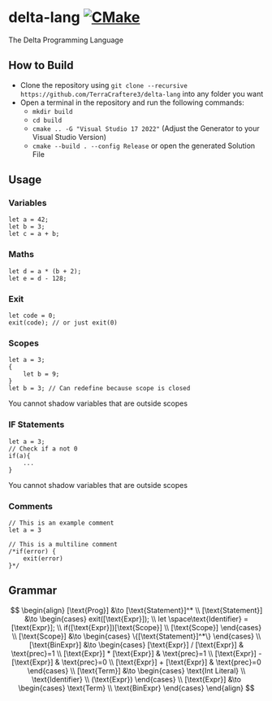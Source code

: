 # delta-lang [![CMake](https://github.com/TerraCraftere3/delta-lang/actions/workflows/cmake_windows.yml/badge.svg)](https://github.com/TerraCraftere3/delta-lang/actions/workflows/cmake_windows.yml)
The Delta Programming Language

## How to Build
- Clone the repository using `git clone --recursive https://github.com/TerraCraftere3/delta-lang` into any folder you want
- Open a terminal in the repository and run the following commands:
    - `mkdir build`
    - `cd build`
    - `cmake .. -G "Visual Studio 17 2022"` (Adjust the Generator to your Visual Studio Version)
    - `cmake --build . --config Release` or open the generated Solution File

## Usage
### Variables
```
let a = 42;
let b = 3;
let c = a + b;
```

### Maths 
```
let d = a * (b + 2);
let e = d - 128;
```

### Exit
```
let code = 0;
exit(code); // or just exit(0)
```

### Scopes
```
let a = 3;
{
    let b = 9;
}
let b = 3; // Can redefine because scope is closed
```
You cannot shadow variables that are outside scopes

### IF Statements
```
let a = 3;
// Check if a not 0
if(a){
    ...
}
```
You cannot shadow variables that are outside scopes

### Comments
```
// This is an example comment
let a = 3

// This is a multiline comment
/*if(error) {
    exit(error)
}*/
```

## Grammar
$$
\begin{align}
[\text{Prog}] &\to [\text{Statement}]^*
\\
[\text{Statement}] &\to 
\begin{cases}
    exit([\text{Expr}]); 
    \\
    let \space\text{Identifier} = [\text{Expr}];
    \\
    if([\text{Expr}])[\text{Scope}]
    \\
    [\text{Scope}]
\end{cases}
\\
[\text{Scope}] &\to
\begin{cases}
    \{[\text{Statement}]^*\}
\end{cases}
\\
[\text{BinExpr}] &\to
\begin{cases}
    [\text{Expr}] / [\text{Expr}] & \text{prec}=1
    \\
    [\text{Expr}] * [\text{Expr}] & \text{prec}=1
    \\
    [\text{Expr}] - [\text{Expr}] & \text{prec}=0
    \\
    [\text{Expr}] + [\text{Expr}] & \text{prec}=0
\end{cases}
\\
[\text{Term}] &\to 
\begin{cases}
    \text{Int Literal}
    \\
    \text{Identifier}
    \\
    (\text{Expr})
\end{cases}
\\
[\text{Expr}] &\to 
\begin{cases}
    \text{Term}
    \\
    \text{BinExpr}
\end{cases}
\end{align}
$$